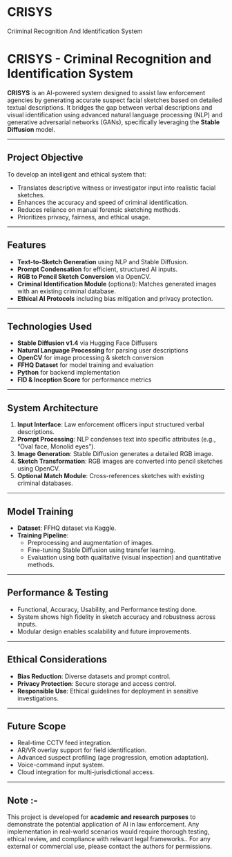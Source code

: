 # CRISYS
Criiminal Recognition And Identification System


# CRISYS - Criminal Recognition and Identification System

**CRISYS** is an AI-powered system designed to assist law enforcement agencies by generating accurate suspect facial sketches based on detailed textual descriptions. It bridges the gap between verbal descriptions and visual identification using advanced natural language processing (NLP) and generative adversarial networks (GANs), specifically leveraging the **Stable Diffusion** model.

---

## Project Objective

To develop an intelligent and ethical system that:
- Translates descriptive witness or investigator input into realistic facial sketches.
- Enhances the accuracy and speed of criminal identification.
- Reduces reliance on manual forensic sketching methods.
- Prioritizes privacy, fairness, and ethical usage.

---

## Features

- **Text-to-Sketch Generation** using NLP and Stable Diffusion.
- **Prompt Condensation** for efficient, structured AI inputs.
- **RGB to Pencil Sketch Conversion** via OpenCV.
- **Criminal Identification Module** (optional): Matches generated images with an existing criminal database.
- **Ethical AI Protocols** including bias mitigation and privacy protection.

---

## Technologies Used

- **Stable Diffusion v1.4** via Hugging Face Diffusers
- **Natural Language Processing** for parsing user descriptions
- **OpenCV** for image processing & sketch conversion
- **FFHQ Dataset** for model training and evaluation
- **Python** for backend implementation
- **FID & Inception Score** for performance metrics

---

## System Architecture

1. **Input Interface**: Law enforcement officers input structured verbal descriptions.
2. **Prompt Processing**: NLP condenses text into specific attributes (e.g., “Oval face, Monolid eyes”).
3. **Image Generation**: Stable Diffusion generates a detailed RGB image.
4. **Sketch Transformation**: RGB images are converted into pencil sketches using OpenCV.
5. **Optional Match Module**: Cross-references sketches with existing criminal databases.

---

## Model Training

- **Dataset**: FFHQ dataset via Kaggle.
- **Training Pipeline**:
  - Preprocessing and augmentation of images.
  - Fine-tuning Stable Diffusion using transfer learning.
  - Evaluation using both qualitative (visual inspection) and quantitative methods.

---

## Performance & Testing

- Functional, Accuracy, Usability, and Performance testing done.
- System shows high fidelity in sketch accuracy and robustness across inputs.
- Modular design enables scalability and future improvements.

---

## Ethical Considerations

- **Bias Reduction**: Diverse datasets and prompt control.
- **Privacy Protection**: Secure storage and access control.
- **Responsible Use**: Ethical guidelines for deployment in sensitive investigations.

---

## Future Scope

- Real-time CCTV feed integration.
- AR/VR overlay support for field identification.
- Advanced suspect profiling (age progression, emotion adaptation).
- Voice-command input system.
- Cloud integration for multi-jurisdictional access.

---

## Note :-

This project is developed for **academic and research purposes** to demonstrate the potential application of AI in law enforcement. Any implementation in real-world scenarios would require thorough testing, ethical review, and compliance with relevant legal frameworks.. For any external or commercial use, please contact the authors for permissions.


